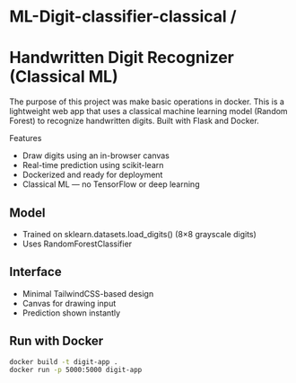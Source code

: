# ML-Digit-classifier-classical /
# Handwritten Digit Recognizer (Classical ML)
The purpose of this project was make basic operations in docker.
This is a lightweight web app that uses a classical machine learning model (Random Forest) to recognize handwritten digits. Built with Flask and Docker.

Features

- Draw digits using an in-browser canvas
- Real-time prediction using scikit-learn
- Dockerized and ready for deployment
- Classical ML — no TensorFlow or deep learning

## Model

- Trained on sklearn.datasets.load_digits() (8×8 grayscale digits)
- Uses RandomForestClassifier

## Interface

- Minimal TailwindCSS-based design
- Canvas for drawing input
- Prediction shown instantly

## Run with Docker

```bash
docker build -t digit-app .
docker run -p 5000:5000 digit-app
